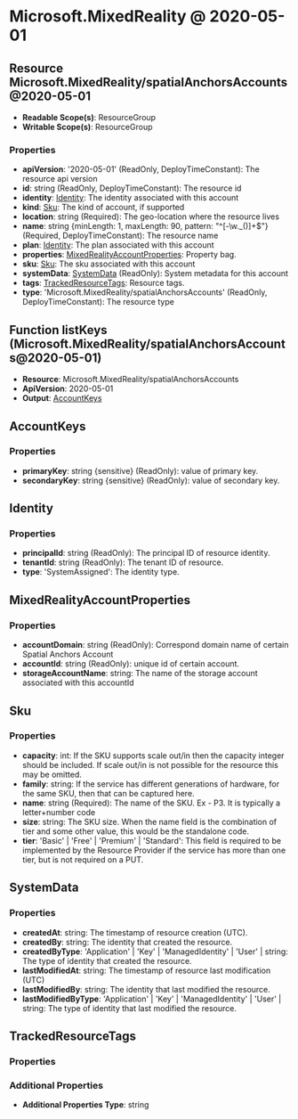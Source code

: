 # Microsoft.MixedReality @ 2020-05-01

## Resource Microsoft.MixedReality/spatialAnchorsAccounts@2020-05-01
* **Readable Scope(s)**: ResourceGroup
* **Writable Scope(s)**: ResourceGroup
### Properties
* **apiVersion**: '2020-05-01' (ReadOnly, DeployTimeConstant): The resource api version
* **id**: string (ReadOnly, DeployTimeConstant): The resource id
* **identity**: [Identity](#identity): The identity associated with this account
* **kind**: [Sku](#sku): The kind of account, if supported
* **location**: string (Required): The geo-location where the resource lives
* **name**: string {minLength: 1, maxLength: 90, pattern: "^[-\w\._\(\)]+$"} (Required, DeployTimeConstant): The resource name
* **plan**: [Identity](#identity): The plan associated with this account
* **properties**: [MixedRealityAccountProperties](#mixedrealityaccountproperties): Property bag.
* **sku**: [Sku](#sku): The sku associated with this account
* **systemData**: [SystemData](#systemdata) (ReadOnly): System metadata for this account
* **tags**: [TrackedResourceTags](#trackedresourcetags): Resource tags.
* **type**: 'Microsoft.MixedReality/spatialAnchorsAccounts' (ReadOnly, DeployTimeConstant): The resource type

## Function listKeys (Microsoft.MixedReality/spatialAnchorsAccounts@2020-05-01)
* **Resource**: Microsoft.MixedReality/spatialAnchorsAccounts
* **ApiVersion**: 2020-05-01
* **Output**: [AccountKeys](#accountkeys)

## AccountKeys
### Properties
* **primaryKey**: string {sensitive} (ReadOnly): value of primary key.
* **secondaryKey**: string {sensitive} (ReadOnly): value of secondary key.

## Identity
### Properties
* **principalId**: string (ReadOnly): The principal ID of resource identity.
* **tenantId**: string (ReadOnly): The tenant ID of resource.
* **type**: 'SystemAssigned': The identity type.

## MixedRealityAccountProperties
### Properties
* **accountDomain**: string (ReadOnly): Correspond domain name of certain Spatial Anchors Account
* **accountId**: string (ReadOnly): unique id of certain account.
* **storageAccountName**: string: The name of the storage account associated with this accountId

## Sku
### Properties
* **capacity**: int: If the SKU supports scale out/in then the capacity integer should be included. If scale out/in is not possible for the resource this may be omitted.
* **family**: string: If the service has different generations of hardware, for the same SKU, then that can be captured here.
* **name**: string (Required): The name of the SKU. Ex - P3. It is typically a letter+number code
* **size**: string: The SKU size. When the name field is the combination of tier and some other value, this would be the standalone code.
* **tier**: 'Basic' | 'Free' | 'Premium' | 'Standard': This field is required to be implemented by the Resource Provider if the service has more than one tier, but is not required on a PUT.

## SystemData
### Properties
* **createdAt**: string: The timestamp of resource creation (UTC).
* **createdBy**: string: The identity that created the resource.
* **createdByType**: 'Application' | 'Key' | 'ManagedIdentity' | 'User' | string: The type of identity that created the resource.
* **lastModifiedAt**: string: The timestamp of resource last modification (UTC)
* **lastModifiedBy**: string: The identity that last modified the resource.
* **lastModifiedByType**: 'Application' | 'Key' | 'ManagedIdentity' | 'User' | string: The type of identity that last modified the resource.

## TrackedResourceTags
### Properties
### Additional Properties
* **Additional Properties Type**: string

